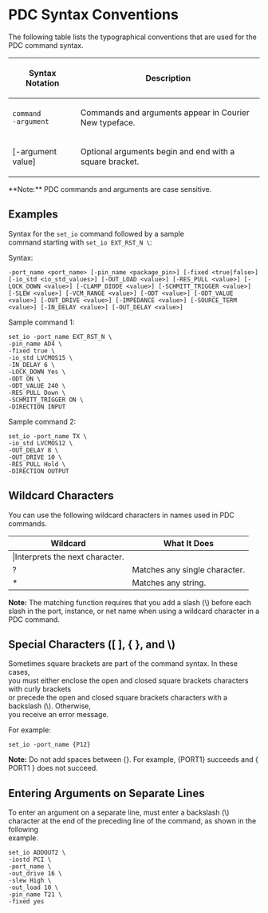 # PDC Syntax Conventions

The following table lists the typographical conventions that are used for the PDC command syntax.

<table id="ID-00000070"><thead><tr id="ID-00000075"><th id="ID-00000076">

Syntax Notation

</th><th id="ID-00000079">

Description

</th></tr></thead><tbody><tr id="ID-0000007C"><td id="ID-0000007D">

``` {#ID-0000007E}
command
-argument
```

</td><td id="ID-00000082">

Commands and arguments appear in Courier New typeface.

</td></tr><tr id="ID-0000008C"><td id="ID-0000008D">

\[-argument value\]

</td><td id="ID-00000095">

Optional arguments begin and end with a square bracket.

</td></tr></tbody>
</table>**Note:** PDC commands and arguments are case sensitive.

## Examples

Syntax for the `set_io` command followed by a sample<br /> command starting with `set_io EXT_RST_N \`:

Syntax:<br />

```
-port_name <port_name> [-pin_name <package_pin>] [-fixed <true|false>] [-io_std <io_std_values>] [-OUT_LOAD <value>] [-RES_PULL <value>] [-LOCK_DOWN <value>] [-CLAMP_DIODE <value>] [-SCHMITT_TRIGGER <value>] [-SLEW <value>] [-VCM_RANGE <value>] [-ODT <value>] [-ODT_VALUE <value>] [-OUT_DRIVE <value>] [-IMPEDANCE <value>] [-SOURCE_TERM <value>] [-IN_DELAY <value>] [-OUT_DELAY <value>] 
```

Sample command 1:

```
set_io -port_name EXT_RST_N \
-pin_name AD4 \
-fixed true \
-io_std LVCMOS15 \ 
-IN_DELAY 6 \
-LOCK_DOWN Yes \
-ODT ON \
-ODT_VALUE 240 \
-RES_PULL Down \ 
-SCHMITT_TRIGGER ON \
-DIRECTION INPUT 
```

Sample command 2:

```
set_io -port_name TX \
-io_std LVCMOS12 \
-OUT_DELAY 8 \
-OUT_DRIVE 10 \
-RES_PULL Hold \
-DIRECTION OUTPUT
```

## Wildcard Characters

You can use the following wildcard characters in names used in PDC<br /> commands.

|Wildcard|What It Does|
|--------|------------|
|\\|Interprets the next character.|
|?|Matches any single character.|
|\*|Matches any string.|

**Note:** The matching function requires that you add a slash \(\\\) before each slash in the port, instance, or net name when using a wildcard character in a PDC command.

## Special Characters \(\[ \], \{ \}, and \\\)

Sometimes square brackets are part of the command syntax. In these cases,<br /> you must either enclose the open and closed square brackets characters with curly brackets<br /> or precede the open and closed square brackets characters with a backslash \(\\\). Otherwise,<br /> you receive an error message.

For example:

`set_io -port_name {P12}`

**Note:** Do not add spaces between \{\}. For example, \{PORT1\} succeeds and \{ PORT1 \} does not succeed.

## Entering Arguments on Separate Lines

To enter an argument on a separate line, must enter a backslash \(\\\)<br /> character at the end of the preceding line of the command, as shown in the following<br /> example.

```
set_io ADDOUT2 \ 
-iostd PCI \ 
-port_name \ 
-out_drive 16 \ 
-slew High \ 
-out_load 10 \ 
-pin_name T21 \ 
-fixed yes
```

